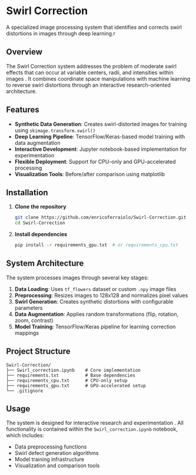 # Swirl Correction

A specialized image processing system that identifies and corrects swirl distortions in images through deep learning.r

## Overview

The Swirl Correction system addresses the problem of moderate swirl effects that can occur at variable centers, radii, and intensities within images . It combines coordinate space manipulations with machine learning to reverse swirl distortions through an interactive research-oriented architecture.

## Features

- **Synthetic Data Generation**: Creates swirl-distorted images for training using `skimage.transform.swirl()` 
- **Deep Learning Pipeline**: TensorFlow/Keras-based model training with data augmentation 
- **Interactive Development**: Jupyter notebook-based implementation for experimentation 
- **Flexible Deployment**: Support for CPU-only and GPU-accelerated processing 
- **Visualization Tools**: Before/after comparison using matplotlib 

## Installation

1. **Clone the repository**
   ```bash
   git clone https://github.com/enricoferraiolo/Swirl-Correction.git
   cd Swirl-Correction
   ```

2. **Install dependencies**
   ```bash
   pip install -r requirements_gpu.txt  # or requirements_cpu.txt
   ```
   
## System Architecture

The system processes images through several key stages:

1. **Data Loading**: Uses `tf_flowers` dataset or custom `.npy` image files 
2. **Preprocessing**: Resizes images to 128x128 and normalizes pixel values 
3. **Swirl Generation**: Creates synthetic distortions with configurable parameters 
4. **Data Augmentation**: Applies random transformations (flip, rotation, zoom, contrast) 
5. **Model Training**: TensorFlow/Keras pipeline for learning correction mappings 


## Project Structure

```
Swirl-Correction/
├── Swirl_correction.ipynb    # Core implementation
├── requirements.txt          # Base dependencies
├── requirements_cpu.txt      # CPU-only setup
├── requirements_gpu.txt      # GPU-accelerated setup
└── .gitignore               
```

## Usage

The system is designed for interactive research and experimentation . All functionality is contained within the `Swirl_correction.ipynb` notebook, which includes:

- Data preprocessing functions
- Swirl defect generation algorithms  
- Model training infrastructure
- Visualization and comparison tools
